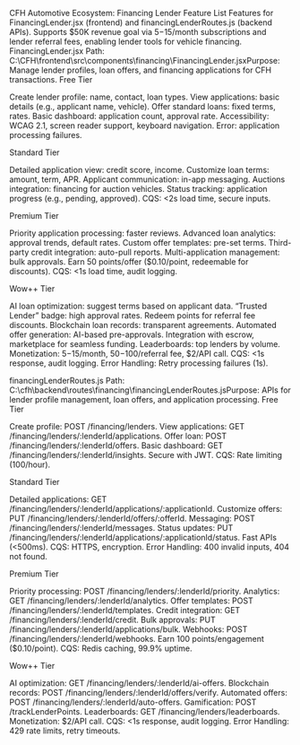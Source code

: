 CFH Automotive Ecosystem: Financing Lender Feature List
Features for FinancingLender.jsx (frontend) and financingLenderRoutes.js (backend APIs). Supports $50K revenue goal via $5-$15/month subscriptions and lender referral fees, enabling lender tools for vehicle financing.
FinancingLender.jsx
Path: C:\CFH\frontend\src\components\financing\FinancingLender.jsxPurpose: Manage lender profiles, loan offers, and financing applications for CFH transactions.
Free Tier

Create lender profile: name, contact, loan types.
View applications: basic details (e.g., applicant name, vehicle).
Offer standard loans: fixed terms, rates.
Basic dashboard: application count, approval rate.
Accessibility: WCAG 2.1, screen reader support, keyboard navigation.
Error: application processing failures.

Standard Tier

Detailed application view: credit score, income.
Customize loan terms: amount, term, APR.
Applicant communication: in-app messaging.
Auctions integration: financing for auction vehicles.
Status tracking: application progress (e.g., pending, approved).
CQS: <2s load time, secure inputs.

Premium Tier

Priority application processing: faster reviews.
Advanced loan analytics: approval trends, default rates.
Custom offer templates: pre-set terms.
Third-party credit integration: auto-pull reports.
Multi-application management: bulk approvals.
Earn 50 points/offer ($0.10/point, redeemable for discounts).
CQS: <1s load time, audit logging.

Wow++ Tier

AI loan optimization: suggest terms based on applicant data.
“Trusted Lender” badge: high approval rates.
Redeem points for referral fee discounts.
Blockchain loan records: transparent agreements.
Automated offer generation: AI-based pre-approvals.
Integration with escrow, marketplace for seamless funding.
Leaderboards: top lenders by volume.
Monetization: $5-$15/month, $50-$100/referral fee, $2/API call.
CQS: <1s response, audit logging.
Error Handling: Retry processing failures (1s).

financingLenderRoutes.js
Path: C:\cfh\backend\routes\financing\financingLenderRoutes.jsPurpose: APIs for lender profile management, loan offers, and application processing.
Free Tier

Create profile: POST /financing/lenders.
View applications: GET /financing/lenders/:lenderId/applications.
Offer loan: POST /financing/lenders/:lenderId/offers.
Basic dashboard: GET /financing/lenders/:lenderId/insights.
Secure with JWT.
CQS: Rate limiting (100/hour).

Standard Tier

Detailed applications: GET /financing/lenders/:lenderId/applications/:applicationId.
Customize offers: PUT /financing/lenders/:lenderId/offers/:offerId.
Messaging: POST /financing/lenders/:lenderId/messages.
Status updates: PUT /financing/lenders/:lenderId/applications/:applicationId/status.
Fast APIs (<500ms).
CQS: HTTPS, encryption.
Error Handling: 400 invalid inputs, 404 not found.

Premium Tier

Priority processing: POST /financing/lenders/:lenderId/priority.
Analytics: GET /financing/lenders/:lenderId/analytics.
Offer templates: POST /financing/lenders/:lenderId/templates.
Credit integration: GET /financing/lenders/:lenderId/credit.
Bulk approvals: PUT /financing/lenders/:lenderId/applications/bulk.
Webhooks: POST /financing/lenders/:lenderId/webhooks.
Earn 100 points/engagement ($0.10/point).
CQS: Redis caching, 99.9% uptime.

Wow++ Tier

AI optimization: GET /financing/lenders/:lenderId/ai-offers.
Blockchain records: POST /financing/lenders/:lenderId/offers/verify.
Automated offers: POST /financing/lenders/:lenderId/auto-offers.
Gamification: POST /trackLenderPoints.
Leaderboards: GET /financing/lenders/leaderboards.
Monetization: $2/API call.
CQS: <1s response, audit logging.
Error Handling: 429 rate limits, retry timeouts.

